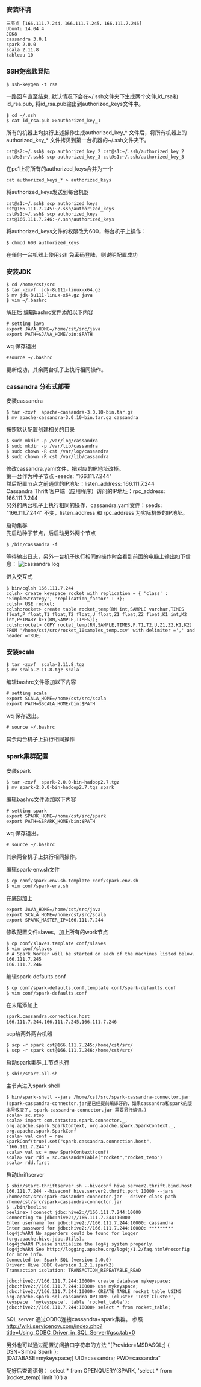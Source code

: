 ### 安装环境
    三节点 [166.111.7.244，166.111.7.245，166.111.7.246]
    Ubuntu 14.04.4
    JDK8
    cassandra 3.0.1 
    spark 2.0.0
    scala 2.11.8
    tableau 10

### SSH免密匙登陆
    $ ssh-keygen -t rsa  

一路回车直至结束, 默认情况下会在~/.ssh文件夹下生成两个文件,id_rsa和id_rsa.pub, 将id_rsa.pub输出到authorized_keys文件中。  
 
    $ cd ~/.ssh  
    $ cat id_rsa.pub >>authorized_key_1  

所有的机器上均执行上述操作生成authorized_key_* 文件后，将所有机器上的authorized_key_* 文件拷贝到第一台机器的~/.ssh文件夹下。  

    cst@s2:~/.ssh$ scp authorized_key_2 cst@s1:~/.ssh/authorized_key_2  
    cst@s3:~/.ssh$ scp authorized_key_3 cst@s1:~/.ssh/authorized_key_3  

在pc1上将所有的authorized_keys合并为一个  

    cat authorized_keys_* > authorized_keys  

将authorized_keys发送到每台机器  

    cst@s1:~/.ssh$ scp authorized_keys cst@166.111.7.245:~/.ssh/authorized_keys  
    cst@s1:~/.ssh$ scp authorized_keys cst@166.111.7.246:~/.ssh/authorized_keys

将authorized_keys文件的权限改为600，每台机子上操作：  

    $ chmod 600 authorized_keys  

在任何一台机器上使用ssh 免密码登陆，则说明配置成功  

### 安装JDK

    $ cd /home/cst/src  
    $ tar -zxvf  jdk-8u111-linux-x64.gz  
    $ mv jdk-8u111-linux-x64.gz java  
    $ vim ~/.bashrc  

解压后 编辑bashrc文件添加以下内容

    # setting java
    export JAVA_HOME=/home/cst/src/java
    export PATH=$JAVA_HOME/bin:$PATH

wq 保存退出  

    #source ~/.bashrc  
 
更新成功，其余两台机子上执行相同操作。

### cassandra 分布式部署
安装cassandra  

    $ tar -zxvf  apache-cassandra-3.0.10-bin.tar.gz  
    $ mv apache-cassandra-3.0.10-bin.tar.gz cassandra  
 
按照默认配置创建相关的目录  

    $ sudo mkdir -p /var/log/cassandra  
    $ sudo mkdir -p /var/lib/cassandra  
    $ sudo chown -R cst /var/log/cassandra  
    $ sudo chown -R cst /var/lib/cassandra  

修改cassandra.yaml文件，把对应的IP地址改掉。  
第一台作为种子节点 -seeds: "166.111.7.244"   
然后配置节点之前通信的IP地址：listen_address: 166.111.7.244  
Cassandra Thrift 客户端（应用程序）访问的IP地址：rpc_address: 166.111.7.244  
另外的两台机子上执行相同的操作，cassandra.yaml文件：seeds: "166.111.7.244" 不变，listen_address 和 rpc_address 为实际机器的IP地址。  

启动集群  
先启动种子节点，后启动另外两个节点  

    $ /bin/cassandra -f  

等待输出日志，另外一台机子执行相同的操作时会看到前面的电脑上输出如下信息：
![cassandra log](https://github.com/Fengpiao/solder-paste-inspection/blob/master/images/log.png)

进入交互式  

    $ bin/cqlsh 166.111.7.244  
    cqlsh> create keyspace rocket with replication = { 'class' : 'SimpleStrategy', 'replication_factor' : 3};  
    cqlsh> USE rocket;  
    cqlsh:rocket> create table rocket_temp(RN int,SAMPLE varchar,TIMES float,P float,T1 float,T2 float,U float,Z1 float,Z2 float,K1 int,K2 int,PRIMARY kEY(RN,SAMPLE,TIMES));  
    cqlsh:rocket> COPY rocket_temp(RN,SAMPLE,TIMES,P,T1,T2,U,Z1,Z2,K1,K2) FROM '/home/cst/src/rocket_10samples_temp.csv' with delimiter =',' and header =TRUE;  

### 安装scala

    $ tar -zxvf  scala-2.11.8.tgz  
    $ mv scala-2.11.8.tgz scala  
    
编辑bashrc文件添加以下内容  

    # setting scala  
    export SCALA_HOME=/home/cst/src/scala  
    export PATH=$SCALA_HOME/bin:$PATH  
    
wq 保存退出。  

    # source ~/.bashrc  
 
其余两台机子上执行相同操作

### spark集群配置  
安装spark  

    $ tar -zxvf  spark-2.0.0-bin-hadoop2.7.tgz  
    $ mv spark-2.0.0-bin-hadoop2.7.tgz spark  

编辑bashrc文件添加以下内容  

    # setting spark  
    export SPARK_HOME=/home/cst/src/spark  
    export PATH=$SPARK_HOME/bin:$PATH  
    
wq 保存退出。  

    # source ~/.bashrc  
 
其余两台机子上执行相同操作。  

编辑spark-env.sh文件  

    $ cp conf/spark-env.sh.template conf/spark-env.sh  
    $ vim conf/spark-env.sh  

在底部加上  

    export JAVA_HOME=/home/cst/src/java  
    export SCALA_HOME=/home/cst/src/scala  
    export SPARK_MASTER_IP=166.111.7.244  

修改配置文件slaves，加上所有的work节点  

    $ cp conf/slaves.template conf/slaves  
    $ vim conf/slaves  
    # A Spark Worker will be started on each of the machines listed below.
    166.111.7.245  
    166.111.7.246  

编辑spark-defaults.conf  

    $ cp conf/spark-defaults.conf.template conf/spark-defaults.conf  
    $ vim conf/spark-defaults.conf  
    
在末尾添加上  

    spark.cassandra.connection.host    166.111.7.244,166.111.7.245,166.111.7.246  

scp给两外两台机器  

    $ scp -r spark cst@166.111.7.245:/home/cst/src/  
    $ scp -r spark cst@166.111.7.246:/home/cst/src/  

启动spark集群,主节点执行  

    $ sbin/start-all.sh  

主节点进入spark shell  

    $ bin/spark-shell --jars /home/cst/src/spark-cassandra-connector.jar  
    (spark-cassandra-connector.jar是已经提前编译好的，如果cassandra和spark的版本号改变了, spark-cassandra-connector.jar 需要另行编译。)  
    scala> sc.stop  
    scala> import com.datastax.spark.connector._, org.apache.spark.SparkContext, org.apache.spark.SparkContext._, org.apache.spark.SparkConf  
    scala> val conf = new SparkConf(true).set("spark.cassandra.connection.host", "166.111.7.244")  
    scala> val sc = new SparkContext(conf)  
    scala> var rdd = sc.cassandraTable("rocket","rocket_temp")  
    scala> rdd.first  

启动thriftserver 

    $ sbin/start-thriftserver.sh --hiveconf hive.server2.thrift.bind.host 166.111.7.244 --hiveconf hive.server2.thrift.port 10000 --jars /home/cst/src/spark-cassandra-connector.jar --driver-class-path /home/cst/src/spark-cassandra-connector.jar  
    $ ./bin/beeline  
    beeline> !connect jdbc:hive2://166.111.7.244:10000  
    Connecting to jdbc:hive2://166.111.7.244:10000  
    Enter username for jdbc:hive2://166.111.7.244:10000: cassandra  
    Enter password for jdbc:hive2://166.111.7.244:10000: *********  
    log4j:WARN No appenders could be found for logger (org.apache.hive.jdbc.Utils).  
    log4j:WARN Please initialize the log4j system properly.  
    log4j:WARN See http://logging.apache.org/log4j/1.2/faq.html#noconfig for more info.  
    Connected to: Spark SQL (version 2.0.0)  
    Driver: Hive JDBC (version 1.2.1.spark2)  
    Transaction isolation: TRANSACTION_REPEATABLE_READ  

    jdbc:hive2://166.111.7.244:10000> create database mykeyspace;  
    jdbc:hive2://166.111.7.244:10000> use mykeyspace;  
    jdbc:hive2://166.111.7.244:10000> CREATE TABLE rocket_table USING org.apache.spark.sql.cassandra OPTIONS (cluster 'Test Cluster', keyspace  'mykeyspace', table 'rocket_table');  
    jdbc:hive2://166.111.7.244:10000> select * from rocket_table;  

SQL server 通过ODBC连接cassandra+spark集群。
参照 http://wiki.servicenow.com/index.php?title=Using_ODBC_Driver_in_SQL_Server#gsc.tab=0

另外也可以通过配置访问接口字符串的方法
"[Provider=MSDASQL;] { DSN=Simba Spark };  
[DATABASE=mykeyspace;] UID=cassandra; PWD=cassandra"

配好后查询语句：
select * from OPENQUERY(SPARK, 'select * from [rocket_temp] limit 10') a
